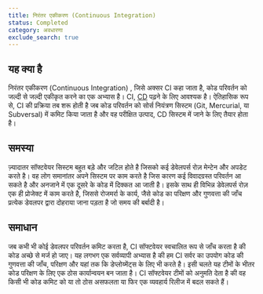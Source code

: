 ```yaml
---
title: निरंतर एकीकरण (Continuous Integration)
status: Completed
category: अवधारणा
exclude_search: true
---
```


## यह क्या है 

निरंतर एकीकरण (Continuous Integration) , जिसे  अक्सर CI कहा जाता है, कोड परिवर्तन को जल्दी से जल्दी एकीकृत करने का एक अभ्यास है। CI, [CD](/hi/continuous-delivery/) पढ़ने के लिए आवश्यक है। ऐतिहासिक रूप से, CI की प्रक्रिया तब शरू होती है जब कोड परिवर्तन को सोर्स नियंत्रण सिस्टम (Git, Mercurial, या Subversal) में कमिट किया जाता है और वह परीक्षित उत्पाद, CD सिस्टम में जाने के लिए तैयार होता है।

## समस्या

ज़्यादातर सॉफ्टवेयर सिस्टम बहुत बड़े और जटिल होते है जिसको कई डेवेलपर्स रोज़ मेन्टेन और अपडेट करते है। वह लोग समानांतर अपने सिस्टम पर काम करते है जिस कारण कई विवादग्रस्त परिवर्तन आ सकते है और अनजाने में एक दूसरे के कोड में दिक्कत आ जाती है। इसके साथ ही विभिन्न डेवेलपर्स रोज़ एक ही प्रोजेक्ट में काम करते है, जिससे रोजमर्रा के कार्य, जैसे कोड का परिक्षण और गुणवत्ता की जाँच प्रत्येक डेवलपर द्वारा दोहराया जाना पड़ता है जो समय की बर्बादी है।  

## समाधान 

जब कभी भी कोई डेवलपर परिवर्तन कमिट करता है, CI सॉफ्टवेयर स्वचालित रूप से जाँच करता है की कोड अच्छे से मर्ज हो जाए। यह लगभग एक सर्वव्यापी अभ्यास है की हम CI सर्वर का उपयोग कोड की गुणवत्ता की जाँच, परिक्षण और यहां तक कि डेप्लोय्मेंट्स के लिए भी करते है। इसी चलते यह टीमों के भीतर कोड परिक्षण के लिए एक ठोस कार्यान्वयन बन जाता है। CI सॉफ्टवेयर टीमों को अनुमति देता है की वह किसी भी कोड कमिट को या तो ठोस असफलता या फिर एक व्यवहार्य रिलीज में बदल सकते हैं। 
